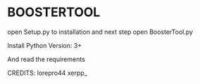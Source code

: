 # BOOSTERTOOL
open Setup.py to installation and next step open BoosterTool.py

Install Python Version: 3+

And read the requirements

CREDITS: lorepro44 xerpp_
